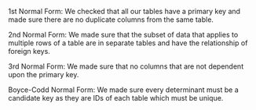 1st Normal Form: We checked that all our tables have a primary key and made sure there are no duplicate columns from the same table.

2nd Normal Form: We made sure that the subset of data that applies to multiple rows of a table are in separate tables and have the relationship of foreign keys.

3rd Normal Form: We made sure that no columns that are not dependent upon the primary key.

Boyce-Codd Normal Form: We made sure every determinant must be a candidate key as they are IDs of each table which must be unique.

